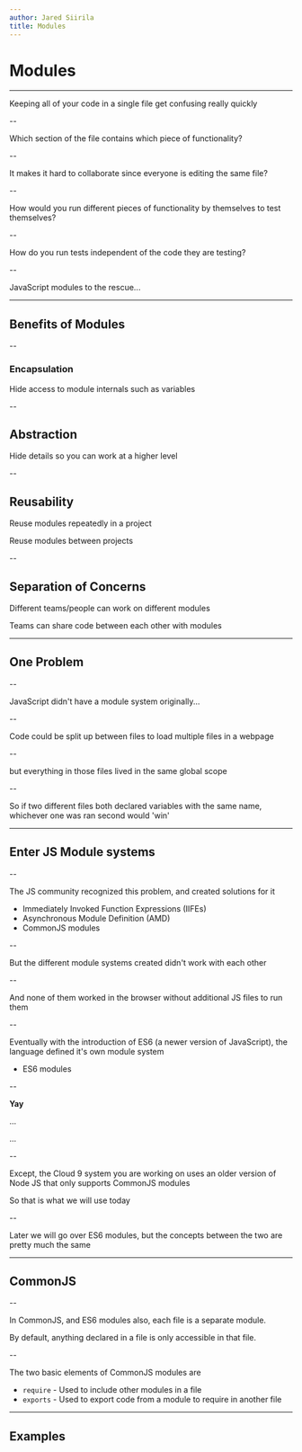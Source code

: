 ```yaml
---
author: Jared Siirila
title: Modules
---
```


# Modules

---

Keeping all of your code in a single file get confusing really quickly

--

Which section of the file contains which piece of functionality?

--

It makes it hard to collaborate since everyone is editing the same file?

--

How would you run different pieces of functionality by themselves to test themselves?

--

How do you run tests independent of the code they are testing?

--

JavaScript modules to the rescue...

---

## Benefits of Modules

--

### Encapsulation  

Hide access to module internals such as variables

--

## Abstraction

Hide details so you can work at a higher level

--

## Reusability

Reuse modules repeatedly in a project

Reuse modules between projects

--

## Separation of Concerns

Different teams/people can work on different modules

Teams can share code between each other with modules

---

## One Problem

--

JavaScript didn't have a module system originally...

--

Code could be split up between files to load multiple files in a webpage

--

but everything in those files lived in the same global scope

--

So if two different files both declared variables with the same name,
whichever one was ran second would 'win'

---

## Enter JS Module systems

--

The JS community recognized this problem, and created solutions for it

* Immediately Invoked Function Expressions (IIFEs)
* Asynchronous Module Definition (AMD)
* CommonJS modules

--

But the different module systems created didn't work with each other

--

And none of them worked in the browser without additional JS files to run them

--

Eventually with the introduction of ES6 (a newer version of JavaScript),
the language defined it's own module system

* ES6 modules

--

**Yay**

...
<!-- .element: class="fragment" -->

...
<!-- .element: class="fragment" -->

--

Except, the Cloud 9 system you are working on uses an older version of Node JS that only supports CommonJS modules

So that is what we will use today

--

Later we will go over ES6 modules, but the concepts between the two are pretty much the same

---

## CommonJS

--

In CommonJS, and ES6 modules also, each file is a separate module.

By default, anything declared in a file is only accessible in that file.

--

The two basic elements of CommonJS modules are

* `require` - Used to include other modules in a file
* `exports` - Used to export code from a module to require in another file

---

## Examples
